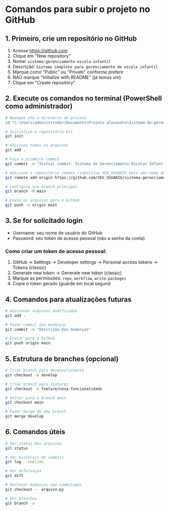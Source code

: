 # Comandos para subir o projeto no GitHub

## 1. Primeiro, crie um repositório no GitHub
1. Acesse https://github.com
2. Clique em "New repository"
3. Nome: `sistema-gerenciamento-escola-infantil`
4. Descrição: `Sistema completo para gerenciamento de escola infantil`
5. Marque como "Public" ou "Private" conforme preferir
6. NÃO marque "Initialize with README" (já temos um)
7. Clique em "Create repository"

## 2. Execute os comandos no terminal (PowerShell como administrador)

```bash
# Navegue até o diretório do projeto
cd "C:\Users\administrador\Documents\Projeto alexandre\Sistema-de-gerenciamento-escola-infantil-main"

# Inicialize o repositório Git
git init

# Adicione todos os arquivos
git add .

# Faça o primeiro commit
git commit -m "Initial commit: Sistema de Gerenciamento Escolar Infantil"

# Adicione o repositório remoto (substitua SEU_USUARIO pelo seu nome de usuário do GitHub)
git remote add origin https://github.com/SEU_USUARIO/sistema-gerenciamento-escola-infantil.git

# Configure sua branch principal
git branch -M main

# Envie os arquivos para o GitHub
git push -u origin main
```

## 3. Se for solicitado login
- Username: seu nome de usuário do GitHub
- Password: seu token de acesso pessoal (não a senha da conta)

### Como criar um token de acesso pessoal:
1. GitHub → Settings → Developer settings → Personal access tokens → Tokens (classic)
2. Generate new token → Generate new token (classic)
3. Marque as permissões: `repo`, `workflow`, `write:packages`
4. Copie o token gerado (guarde em local seguro)

## 4. Comandos para atualizações futuras

```bash
# Adicionar arquivos modificados
git add .

# Fazer commit das mudanças
git commit -m "Descrição das mudanças"

# Enviar para o GitHub
git push origin main
```

## 5. Estrutura de branches (opcional)

```bash
# Criar branch para desenvolvimento
git checkout -b develop

# Criar branch para features
git checkout -b feature/nova-funcionalidade

# Voltar para a branch main
git checkout main

# Fazer merge de uma branch
git merge develop
```

## 6. Comandos úteis

```bash
# Ver status dos arquivos
git status

# Ver histórico de commits
git log --oneline

# Ver diferenças
git diff

# Desfazer mudanças não commitadas
git checkout -- arquivo.py

# Ver branches
git branch -a
```